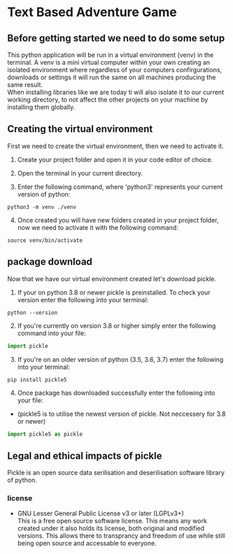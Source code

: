 # Text Based Adventure Game

## Before getting started we need to do some setup
This python application will be run in a virtual environment (venv) in the terminal. A venv is a mini virtual computer within your own creating an isolated environment where regardless of your computers confirgurations, downloads or settings it will run the same on all machines producing the same result.   
When installing libraries like we are today ti will also isolate it to our current working directory, to not affect the other projects on your machine by installing them globally.

## Creating the virtual environment
First we need to create the virtual environment, then we need to activate it.

1. Create your project folder and open it in your code editor of choice.

2. Open the terminal in your current directory.

3. Enter the following command, where 'python3' represents your current version of python:

```
python3 -m venv ./venv
```

4. Once created you will have new folders created in your project folder, now we need to activate it with the following command:

```
source venv/bin/activate
```

## package download 
Now that we have our virtual environment created let's download pickle.

1. If your on python 3.8 or newer pickle is preinstalled. To check your version enter the following into your terminal:

```
python --version
```

2. If you're currently on version 3.8 or higher simply enter the following command into your file:

```python
import pickle
```

3. If you're on an older version of python (3.5, 3.6, 3.7) enter the following into your terminal:

```
pip install pickle5
```

4. Once package has downloaded successfully enter the following into your file:  
 - (pickle5 is to utilise the newest version of pickle. Not neccessery for 3.8 or newer)

```python
import pickle5 as pickle
```


## Legal and ethical impacts of pickle 

Pickle is an open source data serilisation and deserilisation software library of python.

### license
- GNU Lesser General Public License v3 or later (LGPLv3+)  
This is a free open source software license. This means any work created under it also holds its license, both original and modified versions. This allows there to transprancy and freedom of use while still being open source and accessable to everyone.